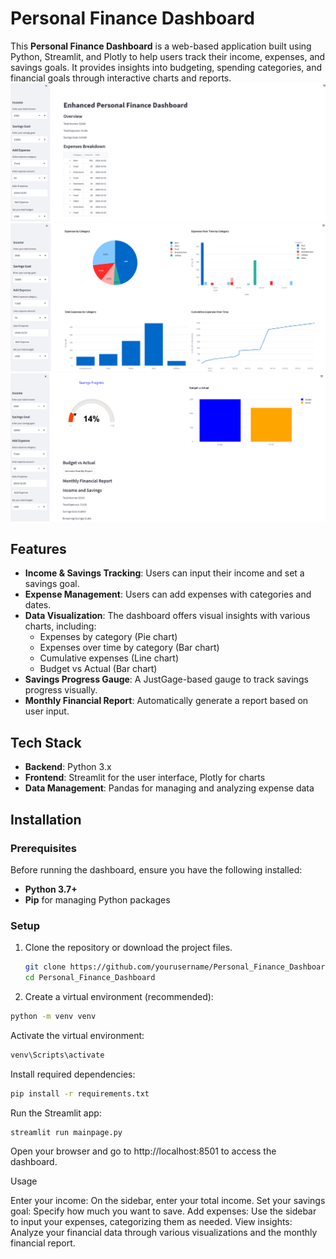 # Personal Finance Dashboard

This **Personal Finance Dashboard** is a web-based application built using Python, Streamlit, and Plotly to help users track their income, expenses, and savings goals. It provides insights into budgeting, spending categories, and financial goals through interactive charts and reports.
![Personal Finance Dashboard](image/st1.png)
![Personal Finance Dashboard](image/st2.png)
![Personal Finance Dashboard](image/st3.png)

## Features

- **Income & Savings Tracking**: Users can input their income and set a savings goal.
- **Expense Management**: Users can add expenses with categories and dates.
- **Data Visualization**: The dashboard offers visual insights with various charts, including:
  - Expenses by category (Pie chart)
  - Expenses over time by category (Bar chart)
  - Cumulative expenses (Line chart)
  - Budget vs Actual (Bar chart)
- **Savings Progress Gauge**: A JustGage-based gauge to track savings progress visually.
- **Monthly Financial Report**: Automatically generate a report based on user input.

## Tech Stack

- **Backend**: Python 3.x
- **Frontend**: Streamlit for the user interface, Plotly for charts
- **Data Management**: Pandas for managing and analyzing expense data

## Installation

### Prerequisites

Before running the dashboard, ensure you have the following installed:

- **Python 3.7+**
- **Pip** for managing Python packages

### Setup

1. Clone the repository or download the project files.

   ```bash
   git clone https://github.com/yourusername/Personal_Finance_Dashboard.git
   cd Personal_Finance_Dashboard
   
2. Create a virtual environment (recommended):

  ```bash
  python -m venv venv
  ```

Activate the virtual environment:

  ```bash
  venv\Scripts\activate
  ```

Install required dependencies:

```bash
pip install -r requirements.txt
```

Run the Streamlit app:

```bash
streamlit run mainpage.py
```
Open your browser and go to http://localhost:8501 to access the dashboard.

Usage

  Enter your income: On the sidebar, enter your total income.
  Set your savings goal: Specify how much you want to save.
  Add expenses: Use the sidebar to input your expenses, categorizing them as needed.
  View insights: Analyze your financial data through various visualizations and the monthly financial report.
